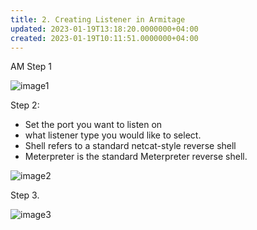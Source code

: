```yaml
---
title: 2. Creating Listener in Armitage
updated: 2023-01-19T13:18:20.0000000+04:00
created: 2023-01-19T10:11:51.0000000+04:00
---
```


AM
Step 1

![image1](image1-209.png)

Step 2:

- Set the port you want to listen on
- what listener type you would like to select.
- Shell refers to a standard netcat-style reverse shell
- Meterpreter is the standard Meterpreter reverse shell.

![image2](image2-92.png)

Step 3.

![image3](image3-59.png)

